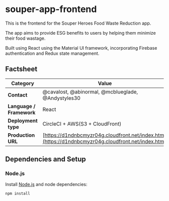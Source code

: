 # souper-app-frontend
This is the frontend for the Souper Heroes Food Waste Reduction app.

The app aims to provide ESG benefits to users by helping them minimize their food wastage.

Built using React using the Material UI framework, incorporating Firebase authentication and Redux state management.

## Factsheet

| **Category**              | **Value**                                 |
| ------------------------- | ---------------------------------------- |
| **Contact**               | @cavalost, @abinormal, @mcblueglade, @Andystyles30
| **Language / Framework**  | React
| **Deployment type**       | CircleCI + AWS(S3 + CloudFront)
| **Production URL**     | [https://d1ndnbcmyzr04g.cloudfront.net/index.html](https://d1ndnbcmyzr04g.cloudfront.net/index.html)|


## Dependencies and Setup

### Node.js

Install [Node.js](http://nodejs.org/) and node dependencies:

```
npm install
```

